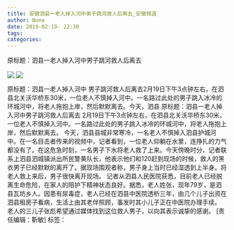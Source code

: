 ```yaml
---
title: 安徽泗县一老人掉入河中男子跳河救人后离去_安徽频道
author: None
date: 2019-02-19- 22:30
tags: 
categories: 
---
```

原标题：泗县一老人掉入河中男子跳河救人后离去
<!-- more -->
                
<img align="center" border="0" src="http://p2.ifengimg.com/a/2019_08/eb981c7924a6d37_size126_w708_h481.png" />
                
<img align="center" border="0" src="http://p2.ifengimg.com/a/2016/0810/204c433878d5cf9size1_w16_h16.png" />
            
原标题：泗县一老人掉入河中  男子跳河救人后离去2月19日下午3点钟左右，在泗县北关沃华桥东30米，一位老人不慎掉入河中。一名路过此处的男子跳入冰冷的环城河中，将老人拖抱上岸，然后默默离去。今天，泗县
原标题：泗县一老人掉入河中男子跳河救人后离去
2月19日下午3点钟左右，在泗县北关沃华桥东30米，一位老人不慎掉入河中。一名路过此处的男子跳入冰冷的环城河中，将老人拖抱上岸，然后默默离去。
今天，泗县县城非常寒冷，一名老人不慎掉入泗县护城河中。在一名目击者传来的视频中，记者看到，一位老人仰躺在水里，连挣扎的力气都没有了。在这危急时刻，一名男子下水将老人救了上来。今天傍晚时分，记者联系上泗县泗城镇派出所民警黄队长，他表示他们和120赶到现场的时候，救人的黑衣男子已经默默的离开了。据现场围观者称，男子身上当时已经湿透到上半身。将老人救上来后，男子很快离开现场。
记者从泗县人民医院获悉，目前老人已经脱离生命危险，在家人的陪护下精神状态良好。据悉，老人姓张，现年79岁，是泗县瓦坊乡人。因患有尿毒症，老人已经在泗县中医院透析三年，由几个儿子出资在泗县租房子看病，生活上由其老伴照顾，事发时其小儿子正在中医院办理手续。
老人的三儿子张彪希望通过媒体找到这位救人男子，以向其表示诚挚的感谢。
[责任编辑：靳敏]
标签：
 
             
